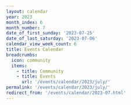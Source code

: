 ```yaml
---
layout: calendar
year: 2023
month_index: 6
month_number: 7
date_of_first_sunday: '2023-07-25'
date_of_last_saturday: '2023-07-06'
calendar_view_week_count: 6
title: Events Calendar
breadcrumbs:
  icon: community
  items:
    - title: Community
    - title: Events
      url: '/events/calendar/2023/july/'
permalink: '/events/calendar/2023/july/'
redirect_from: '/events/calendar/2023-07.html'
---
```

